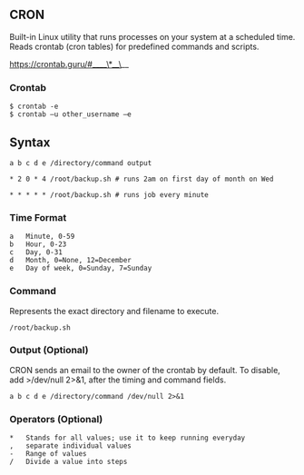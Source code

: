 ## CRON

Built-in Linux utility that runs processes on your system at a scheduled time. Reads crontab (cron tables) for predefined commands and scripts.

https://crontab.guru/#____\*__\__

### Crontab

```console
$ crontab -e
$ crontab –u other_username –e
```

## Syntax

```
a b c d e /directory/command output

* 2 0 * 4 /root/backup.sh # runs 2am on first day of month on Wed

* * * * * /root/backup.sh # runs job every minute
```

### Time Format

```
a   Minute, 0-59
b   Hour, 0-23
c   Day, 0-31
d   Month, 0=None, 12=December
e   Day of week, 0=Sunday, 7=Sunday
```

### Command

Represents the exact directory and filename to execute.

```
/root/backup.sh
```

### Output (Optional)

CRON sends an email to the owner of the crontab by default. To disable, add >/dev/null 2>&1, after the timing and command fields.

```
a b c d e /directory/command /dev/null 2>&1
```

### Operators (Optional)

```
*   Stands for all values; use it to keep running everyday
,   separate individual values
-   Range of values
/   Divide a value into steps
```

